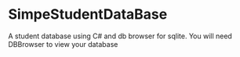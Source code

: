 # SimpeStudentDataBase
A student database using C# and  db browser for sqlite. You will need DBBrowser to view your database 

